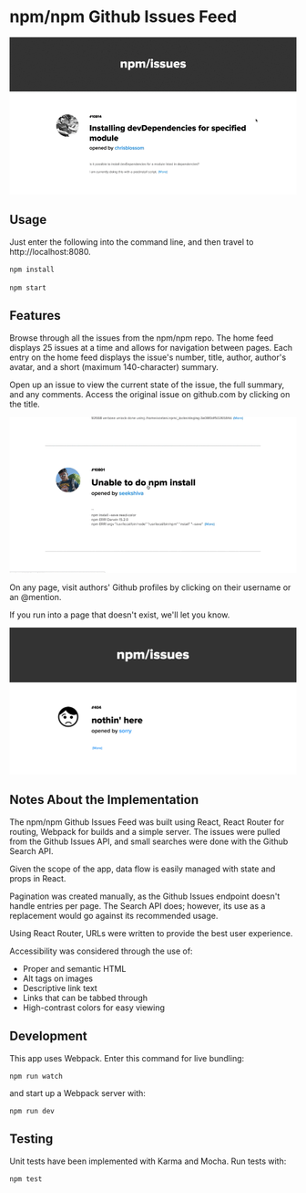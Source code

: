# npm/npm Github Issues Feed

![Homepage gif](./client/assets/homefeed.gif)

## Usage
Just enter the following into the command line, and then travel to http://localhost:8080.

```
npm install 

npm start 
```

## Features
Browse through all the issues from the npm/npm repo. The home feed displays 25 issues at a time and allows for navigation between pages. Each entry on the home feed displays the issue's number, title, author, author's avatar, and a short (maximum 140-character) summary. 

Open up an issue to view the current state of the issue, the full summary, and any comments. Access the original issue on github.com by clicking on the title.

![Issue Detail gif](./client/assets/issuedetail.gif)

On any page, visit authors' Github profiles by clicking on their username or an @mention.

If you run into a page that doesn't exist, we'll let you know.

![404 screenshot](./client/assets/screenshot_404.png)

## Notes About the Implementation
The npm/npm Github Issues Feed was built using React, React Router for routing, Webpack for builds and a simple server. The issues were pulled from the Github Issues API, and small searches were done with the Github Search API.

Given the scope of the app, data flow is easily managed with state and props in React. 

Pagination was created manually, as the Github Issues endpoint doesn't handle entries per page. The Search API does; however, its use as a replacement would go against its recommended usage.

Using React Router, URLs were written to provide the best user experience.

Accessibility was considered through the use of:
 - Proper and semantic HTML
 - Alt tags on images
 - Descriptive link text
 - Links that can be tabbed through
 - High-contrast colors for easy viewing

## Development
This app uses Webpack. Enter this command for live bundling:

```
npm run watch
```
and start up a Webpack server with:

```
npm run dev
```

## Testing
Unit tests have been implemented with Karma and Mocha. Run tests with:

```
npm test
```
